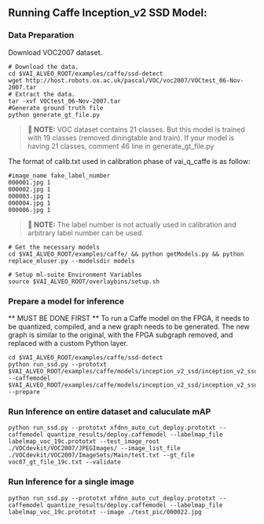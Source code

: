 

## Running Caffe Inception_v2 SSD Model:
### Data Preparation

Download VOC2007 dataset. 

```
# Download the data.
cd $VAI_ALVEO_ROOT/examples/caffe/ssd-detect
wget http://host.robots.ox.ac.uk/pascal/VOC/voc2007/VOCtest_06-Nov-2007.tar
# Extract the data.
tar -xvf VOCtest_06-Nov-2007.tar
#Generate ground truth file 
python generate_gt_file.py
```
>**:pushpin: NOTE:** VOC dataset contains 21 classes. But this model is trained with 19 classes (removed diningtable and train). If your model is having 21 classes, comment 46 line in generate_gt_file.py

The format of calib.txt used in calibration phase of vai_q_caffe is as follow:
```
#image_name fake_label_number  
000001.jpg 1
000002.jpg 1
000003.jpg 1
000004.jpg 1
000006.jpg 1
```
>**:pushpin: NOTE:** The label number is not actually used in calibration and arbitrary label number can be used.

```
# Get the necessary models
cd $VAI_ALVEO_ROOT/examples/caffe/ && python getModels.py && python replace_mluser.py --modelsdir models

# Setup ml-suite Environment Variables
source $VAI_ALVEO_ROOT/overlaybins/setup.sh

```

### Prepare a model for inference
** MUST BE DONE FIRST **
To run a Caffe model on the FPGA, it needs to be quantized, compiled, and a new graph needs to be generated. The new graph is similar to the original, with the FPGA subgraph removed, and replaced with a custom Python layer.
```
cd $VAI_ALVEO_ROOT/examples/caffe/ssd-detect
python run_ssd.py --prototxt $VAI_ALVEO_ROOT/examples/caffe/models/inception_v2_ssd/inception_v2_ssd_train.prototxt --caffemodel $VAI_ALVEO_ROOT/examples/caffe/models/inception_v2_ssd/inception_v2_ssd.caffemodel --prepare
```
  
### Run Inference on entire dataset and caluculate mAP
```
python run_ssd.py --prototxt xfdnn_auto_cut_deploy.prototxt --caffemodel quantize_results/deploy.caffemodel --labelmap_file labelmap_voc_19c.prototxt --test_image_root ./VOCdevkit/VOC2007/JPEGImages/ --image_list_file ./VOCdevkit/VOC2007/ImageSets/Main/test.txt --gt_file voc07_gt_file_19c.txt --validate
```

### Run Inference for a single image
```
python run_ssd.py --prototxt xfdnn_auto_cut_deploy.prototxt --caffemodel quantize_results/deploy.caffemodel --labelmap_file labelmap_voc_19c.prototxt --image ./test_pic/000022.jpg
```
